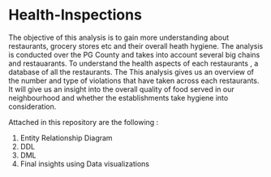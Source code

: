# Health-Inspections

The objective of this analysis is to gain more understanding about restaurants, grocery stores etc and their overall heath hygiene. The analysis is conducted over the PG County and takes into account several big chains and restauarants.
To understand the health aspects of each restaurants , a database of all the restaurants. The 
This analysis gives us an overview of the number and type of violations that have taken across each restaurants. It will give us an insight into the overall quality of food served in our neighbourhood and whether the establishments take hygiene into consideration.

Attached in this repository are the following : 
1. Entity Relationship Diagram
2. DDL
3. DML
4. Final insights using Data visualizations 
